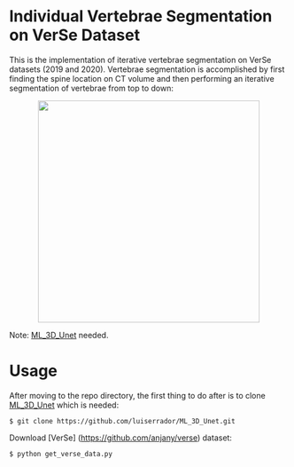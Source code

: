 # Individual Vertebrae Segmentation on VerSe Dataset

This is the implementation of iterative vertebrae segmentation on VerSe datasets (2019 and 2020). Vertebrae segmentation is accomplished by first finding the spine location on CT volume and then performing an iterative segmentation of vertebrae from top to down:
<p align="center">
  <img src="https://github.com/luiserrador/IndVertSeg_VerSe/blob/master/images/seg_algorithm.png" width=400>
</p>

Note: [ML_3D_Unet](https://github.com/luiserrador/ML_3D_Unet) needed.

# Usage

After moving to the repo directory, the first thing to do after is to clone [ML_3D_Unet](https://github.com/luiserrador/ML_3D_Unet) which is needed:
```
$ git clone https://github.com/luiserrador/ML_3D_Unet.git
```
Download [VerSe] (https://github.com/anjany/verse) dataset:

```
$ python get_verse_data.py
```
